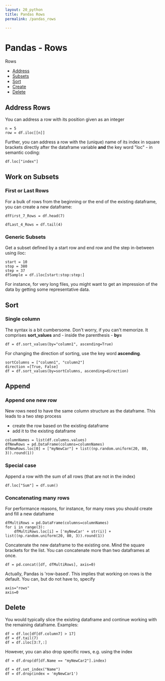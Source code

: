 ```yaml
---
layout: 20_python
title: Pandas Rows
permalink: /pandas_rows

---
```


# Pandas - Rows

Rows

- [Address](#address-rows)
- [Subsets](#work-on-subsets)
- [Sort](#sort)
- [Create](#create-rows)
- [Delete](#delete-rows)


## Address Rows

You can address a row with its position given as an integer

>
    n = 5
    row = df.iloc[[n]]


Further, you can address a row with the (unique) name of its index in square brackets directly after the dataframe variable **and** the key word "loc" - in semantic coding:

>
    df.loc["index"]


## Work on Subsets

### First or Last Rows

For a bulk of rows from the beginning or the end of the existing dataframe, you can create a new dataframe:

>
    dfFirst_7_Rows = df.head(7)

>
    dfLast_4_Rows = df.tail(4)


### Generic Subsets

Get a subset defined by a start row and end row and the step in-between using iloc:

>
    start = 10
    stop = 380
    step = 37
    dfSample = df.iloc[start:stop:step:]    

For instance, for very long files, you might want to get an impression of the data by getting some representative data.


## Sort

### Single column

The syntax is a bit cumbersome. Don't worry, if you can't memorize.
It comprises **sort_values** and - inside the parenthesis - **by=**

> 
    df = df.sort_values(by="column1", ascending=True)

For changing the direction of sorting, use the key word **ascending**.

>
    sortColumns = ["column1", "column2"]
    direction =[True, False]
    df = df.sort_values(by=sortColumns, ascending=direction)    


## Append

### Append one new row

New rows need to have the same column structure as the dataframe. 
This leads to a two step process
- create the row based on the existing dataframe
- add it to the existing dataframe

>
    columnNames = list(df.columns.values)
    dfNewRows = pd.DataFrame(columns=columnNames)
    dfNewRows.loc[0] = ["myNewCar"] + list((np.random.uniform(20, 80, 3)).round(1))


### Special case

Append a row with the sum of all rows (that are not in the index)

>
    df.loc["Sum"] = df.sum()

### Concatenating many rows

For performance reasons, for instance, for many rows you should create and fill a new dataframe

> 
    dfMultiRows = pd.DataFrame(columns=columnNames)
    for i in range(3):
        dfMultiRows.loc[i] = ['myNewCar' + str(i)] + list((np.random.uniform(20, 80, 3)).round(1))

Concatenate the new dataframe to the existing one. Mind the square brackets for the list. You can concatenate more than two dataframes at once.

>
    df = pd.concat([df, dfMultiRows], axis=0)

Actually, Pandas is 'row-based'. This implies that working on rows is the default. You can, but do not have to, specify 

>
    axis="rows"
    axis=0    

## Delete

You would typically slice the existing dataframe and continue working with the remaining dataframe. Examples:

>
    df = df.loc[df[df.column7] > 17]
    df = df.tail(7)
    df = df.iloc[3:7,:]

However, you can also drop specific rows, e.g. using the index

>
    df = df.drop(df[df.Name == "myNewCar2"].index)

>
    df = df.set_index("Name")
    df = df.drop(index = 'myNewCar1')













